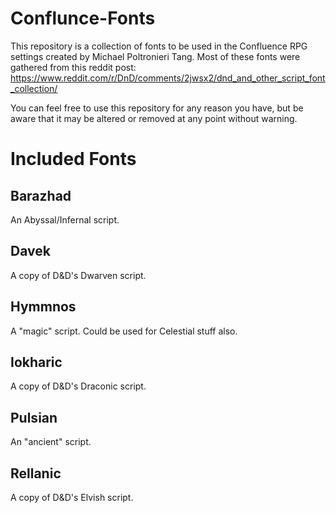 # Conflunce-Fonts
This repository is a collection of fonts to be used in the Confluence RPG settings created by Michael Poltronieri Tang. Most of these fonts were gathered from this reddit post: https://www.reddit.com/r/DnD/comments/2jwsx2/dnd_and_other_script_font_collection/

You can feel free to use this repository for any reason you have, but be aware that it may be altered or removed at any point without warning.
# Included Fonts
## Barazhad
An Abyssal/Infernal script.
## Davek
A copy of D&D's Dwarven script.
## Hymmnos
A "magic" script. Could be used for Celestial stuff also.
## Iokharic
A copy of D&D's Draconic script.
## Pulsian
An "ancient" script.
## Rellanic
A copy of D&D's Elvish script.